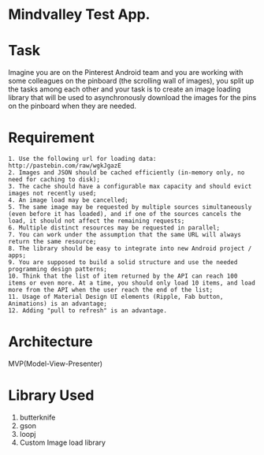 # Mindvalley Test App.

# Task

Imagine you are on the Pinterest Android team and you are working with some colleagues on the pinboard (the scrolling wall of images), you split up the tasks among each other and your task is to create an image loading library that will be used to asynchronously download the images for the pins on the pinboard when they are needed.


# Requirement

    1. Use the following url for loading data: http://pastebin.com/raw/wgkJgazE
    2. Images and JSON should be cached efficiently (in-memory only, no need for caching to disk);
    3. The cache should have a configurable max capacity and should evict images not recently used;
    4. An image load may be cancelled;
    5. The same image may be requested by multiple sources simultaneously (even before it has loaded), and if one of the sources cancels the load, it should not affect the remaining requests;
    6. Multiple distinct resources may be requested in parallel;
    7. You can work under the assumption that the same URL will always return the same resource;
    8. The library should be easy to integrate into new Android project / apps;
    9. You are supposed to build a solid structure and use the needed programming design patterns;
    10. Think that the list of item returned by the API can reach 100 items or even more. At a time, you should only load 10 items, and load more from the API when the user reach the end of the list;
    11. Usage of Material Design UI elements (Ripple, Fab button, Animations) is an advantage;
    12. Adding "pull to refresh" is an advantage.
    
    
# Architecture
MVP(Model-View-Presenter)

# Library Used
1. butterknife
2. gson
3. loopj
4. Custom Image load library

